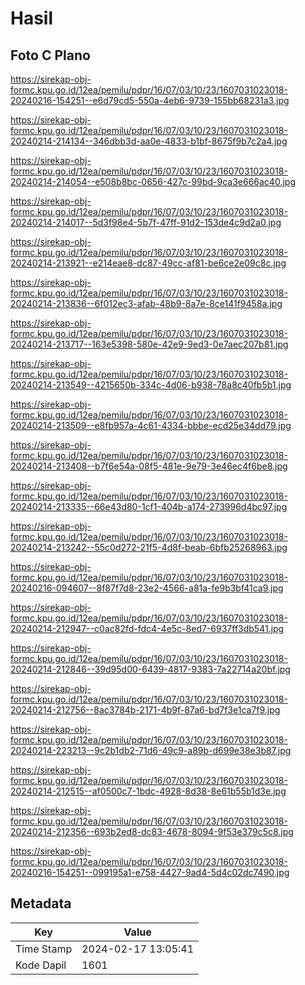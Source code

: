 # Hasil

## Foto C Plano

https://sirekap-obj-formc.kpu.go.id/12ea/pemilu/pdpr/16/07/03/10/23/1607031023018-20240216-154251--e6d79cd5-550a-4eb6-9739-155bb68231a3.jpg

https://sirekap-obj-formc.kpu.go.id/12ea/pemilu/pdpr/16/07/03/10/23/1607031023018-20240214-214134--346dbb3d-aa0e-4833-b1bf-8675f9b7c2a4.jpg

https://sirekap-obj-formc.kpu.go.id/12ea/pemilu/pdpr/16/07/03/10/23/1607031023018-20240214-214054--e508b8bc-0656-427c-99bd-9ca3e666ac40.jpg

https://sirekap-obj-formc.kpu.go.id/12ea/pemilu/pdpr/16/07/03/10/23/1607031023018-20240214-214017--5d3f98e4-5b7f-47ff-91d2-153de4c9d2a0.jpg

https://sirekap-obj-formc.kpu.go.id/12ea/pemilu/pdpr/16/07/03/10/23/1607031023018-20240214-213921--e214eae8-dc87-49cc-af81-be6ce2e09c8c.jpg

https://sirekap-obj-formc.kpu.go.id/12ea/pemilu/pdpr/16/07/03/10/23/1607031023018-20240214-213836--6f012ec3-afab-48b9-8a7e-8ce141f9458a.jpg

https://sirekap-obj-formc.kpu.go.id/12ea/pemilu/pdpr/16/07/03/10/23/1607031023018-20240214-213717--163e5398-580e-42e9-9ed3-0e7aec207b81.jpg

https://sirekap-obj-formc.kpu.go.id/12ea/pemilu/pdpr/16/07/03/10/23/1607031023018-20240214-213549--4215650b-334c-4d06-b938-78a8c40fb5b1.jpg

https://sirekap-obj-formc.kpu.go.id/12ea/pemilu/pdpr/16/07/03/10/23/1607031023018-20240214-213509--e8fb957a-4c61-4334-bbbe-ecd25e34dd79.jpg

https://sirekap-obj-formc.kpu.go.id/12ea/pemilu/pdpr/16/07/03/10/23/1607031023018-20240214-213408--b7f6e54a-08f5-481e-9e79-3e46ec4f6be8.jpg

https://sirekap-obj-formc.kpu.go.id/12ea/pemilu/pdpr/16/07/03/10/23/1607031023018-20240214-213335--66e43d80-1cf1-404b-a174-273996d4bc97.jpg

https://sirekap-obj-formc.kpu.go.id/12ea/pemilu/pdpr/16/07/03/10/23/1607031023018-20240214-213242--55c0d272-21f5-4d8f-beab-6bfb25268963.jpg

https://sirekap-obj-formc.kpu.go.id/12ea/pemilu/pdpr/16/07/03/10/23/1607031023018-20240216-094607--8f87f7d8-23e2-4566-a81a-fe9b3bf41ca9.jpg

https://sirekap-obj-formc.kpu.go.id/12ea/pemilu/pdpr/16/07/03/10/23/1607031023018-20240214-212947--c0ac82fd-fdc4-4e5c-8ed7-6937ff3db541.jpg

https://sirekap-obj-formc.kpu.go.id/12ea/pemilu/pdpr/16/07/03/10/23/1607031023018-20240214-212846--39d95d00-6439-4817-9383-7a22714a20bf.jpg

https://sirekap-obj-formc.kpu.go.id/12ea/pemilu/pdpr/16/07/03/10/23/1607031023018-20240214-212756--8ac3784b-2171-4b9f-87a6-bd7f3e1ca7f9.jpg

https://sirekap-obj-formc.kpu.go.id/12ea/pemilu/pdpr/16/07/03/10/23/1607031023018-20240214-223213--9c2b1db2-71d6-49c9-a89b-d699e38e3b87.jpg

https://sirekap-obj-formc.kpu.go.id/12ea/pemilu/pdpr/16/07/03/10/23/1607031023018-20240214-212515--af0500c7-1bdc-4928-8d38-8e61b55b1d3e.jpg

https://sirekap-obj-formc.kpu.go.id/12ea/pemilu/pdpr/16/07/03/10/23/1607031023018-20240214-212356--693b2ed8-dc83-4678-8094-9f53e379c5c8.jpg

https://sirekap-obj-formc.kpu.go.id/12ea/pemilu/pdpr/16/07/03/10/23/1607031023018-20240216-154251--099195a1-e758-4427-9ad4-5d4c02dc7490.jpg


## Metadata

| Key        | Value               |
| ---------- | ------------------- |
| Time Stamp | 2024-02-17 13:05:41 |
| Kode Dapil | 1601                |



